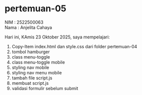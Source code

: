 # pertemuan-05

NIM : 2522500063<br>
Nama : Anjelita Cahaya<br>

Hari ini, KAmis 23 Oktober 2025, saya mempelajari:
<ol>
    <li>Copy-Item index.html dan style.css dari folder pertemuan-04</li>
    <li>tombol hamburger</li>
    <li>class menu-toggle</li>
    <li>class menu-toggle mobile</li>
    <li>styling nav mobile</li>
    <li>styling nav menu mobile</li>
    <li>tambah file script.js</li>
    <li>membuat script.js</li>
    <li>validasi formulir sebelum submit</li>

</ol>